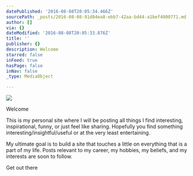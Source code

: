 ```yaml
---
datePublished: '2016-08-08T20:05:34.466Z'
sourcePath: _posts/2016-08-08-91d04ea8-ebb7-42aa-bd44-a1bef4800771.md
author: []
via: {}
dateModified: '2016-08-08T20:05:33.876Z'
title: ''
publisher: {}
description: Welcome
starred: false
inFeed: true
hasPage: false
inNav: false
_type: MediaObject

---
```

![](https://the-grid-user-content.s3-us-west-2.amazonaws.com/cea0af4c-c3b7-4428-854a-ea6dbaf83c62.jpg)

Welcome

This is my personal site where I will be posting all things I find interesting, inspirational, funny, or just feel like sharing. Hopefully you find something interesting/insightful/useful or at the very least entertaining. 

My ultimate goal is to build a site that touches a little on everything that is a part of my life. Posts relevant to my career, my hobbies, my beliefs, and my interests are soon to follow. 

Get out there